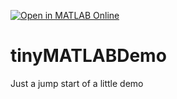 [![Open in MATLAB Online](https://www.mathworks.com/images/responsive/global/open-in-matlab-online.svg)](https://matlab.mathworks.com/open/github/v1?repo=cdarlint/tinyMATLABDemo)
# tinyMATLABDemo
Just a jump start of a little demo
